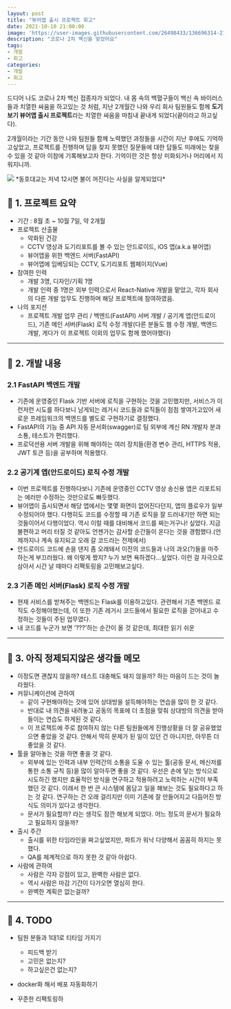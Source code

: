 ```yaml
---
layout: post
title: "뷰어앱 출시 프로젝트 회고"
date: 2021-10-10 21:00:00
image: 'https://user-images.githubusercontent.com/26498433/136696314-21dfb39f-1774-477d-ba3d-eb829e22c73d.png'
description: "코로나 2차 백신을 맞았어요"
tags:
- 개발
- 회고
categories:
- 개발
- 회고
---
```

  드디어 나도 코로나 2차 백신 접종자가 되었다. 내 몸 속의 백혈구들이 백신 속 바이러스들과 치열한 싸움을 하고있는 것 처럼, 지난 2개월간 나와 우리 회사 팀원들도 함께 **도기보기 뷰어앱 출시 프로젝트**라는 치열한 싸움을 마침내 끝내게 되었다(끝이라고 하고싶다). 

  2개월이라는 기간 동안 나와 팀원들 함께 노력했던 과정들을 시간이 지난 후에도 기억하고싶었고, 프로젝트를 진행하며 답을 찾지 못했던 질문들에 대한 답들도 미래에는 찾을 수 있을 것 같아 이참에 기록해보고자 한다. 기억이란 것은 항상 미화되거나 머리에서 지워지니까.

<img src="https://user-images.githubusercontent.com/26498433/136696093-1b8ccd50-bc43-451f-aeab-ce317ae2b13a.gif"/>
*동호대교는 저녁 12시면 불이 꺼진다는 사실을 알게되었다*

## 📌 1. 프로젝트 요약

- 기간 : 8월 초 ~ 10월 7일, 약 2개월
- 프로젝트 산출물
    - 악화된 건강
    - CCTV 영상과 도기리포트를 볼 수 있는 안드로이드, iOS 앱(a.k.a 뷰어앱)
    - 뷰어앱을 위한 백엔드 서버(FastAPI)
    - 뷰어앱에 임베딩되는 CCTV, 도기리포트 웹페이지(Vue)
- 참여한 인력
    - 개발 3명, 디자인/기획 1명
    - 개발 인력 중 1명은 외부 인력으로서 React-Native 개발을 맡았고, 각자 회사의 다른 개발 업무도 진행하며 해당 프로젝트에 참여하였음.
- 나의 포지션
    - 프로젝트 개발 업무 관리 / 백엔드(FastAPI) 서버 개발 / 공기계 앱(안드로이드), 기존 메인 서버(Flask) 로직 수정 개발(다른 분들도 웹 수정 개발, 백엔드 개발, 게다가 이 프로젝트 이외의 업무도 함께 했어야했다)

***

## 📌 2. 개발 내용

### 2.1 FastAPI 백엔드 개발

- 기존에 운영중인 Flask 기반 서버에 로직을 구현하는 것을 고민했지만, 서비스가 이런저런 시도를 하다보니 남게되는 레거시 코드들과 로직들이 점점 쌓여가고있어 새로운 프레임워크의 백엔드를 별도로 구현하기로 결정했다.
- FastAPI의 기능 중 API 자동 문서화(swagger)로 팀 외부에 계신 RN 개발자 분과 소통, 테스트가 편리했다.
- 프로덕션용 서버 개발을 위해 해야하는 여러 장치들(환경 변수 관리, HTTPS 적용, JWT 토큰 등)을 공부하며 적용했다.

### 2.2 공기계 앱(안드로이드) 로직 수정 개발

- 이번 프로젝트를 진행하다보니 기존에 운영중인 CCTV 영상 송신용 앱은 리포트되는 에러만 수정하는 것만으로도 빠듯했다.
- 뷰어앱이 출시되면서 해당 앱에서는 몇몇 화면이 없어진다던지, 앱의 플로우가 일부 수정되어야 했다. 다행히도 코드를 수정할 때 기존 로직을 잘 드러내기만 하면 되는 것들이어서 다행이었다. 역시 이럴 때를 대비해서 코드를 짜는거구나! 싶었다. 지금 불편하고 머리 터질 것 같아도 언젠가는 감사할 순간들이 온다는 것을 경험했다.(언제까지나 계속 유지되고 오래 갈 코드라는 전제에서)
- 안드로이드 코드에 손을 댄지 좀 오래돼서 이전의 코드들과 나의 과오(?)들을 마주하는게 부끄러웠다. 왜 이렇게 짰지? 누가 보면 욕하겠다...싶었다. 이런 걸 자극으로 삼아서 시간 날 때마다 리팩토링을 고민해보고싶다.

### 2.3 기존 메인 서버(Flask) 로직 수정 개발

- 현재 서비스를 받쳐주는 백엔드는 Flask를 이용하고있다. 관련해서 기존 백엔드 로직도 수정해야했는데, 이 또한 기존 레거시 코드들에서 필요한 로직을 걷어내고 수정하는 것들이 주된 업무였다.
- 내 코드를 누군가 보면 '???'하는 순간이 올 것 같은데, 최대한 읽기 쉬운

***

##  📌 3. 아직 정제되지않은 생각들 메모

- 이정도면 괜찮지 않을까? 테스트 대충해도 돼지 않을까? 하는 마음이 드는 것이 놀라웠다.
- 커뮤니케이션에 관하여
    - 같이 구현해야하는 것에 있어 상대방을 설득해야하는 연습을 많이 한 것 같다.
    - 반대로 내 의견을 내려놓고 공동의 목표에 더 초점을 맞춰 상대방의 의견을 받아들이는 연습도 하게된 것 같다.
    - 이 프로젝트에 주로 참여하지 않는 다른 팀원들에게 진행상황을 더 잘 공유했었으면 좋았을 것 같다. 안해서 딱히 문제가 된 일이 있던 건 아니지만, 아무튼 더 좋았을 것 같다.
- 툴을 알아놓는 것을 하면 좋을 것 같다.
    - 외부에 있는 인력과 내부 인력간의 소통을 도울 수 있는 툴(공동 문서, 메신저를 통한 소통 규칙 등)을 많이 알아두면 좋을 것 같다. 우선은 손에 닿는 방식으로 시도하긴 했지만 효율적인 방식을 연구하고 적용하려고 노력하는 시간이 부족했던 것 같다. 이래서 한 번 큰 시스템에 몸담고 일을 해보는 것도 필요하다고 하는 것 같다. 연구하는 건 오래 걸리지만 이미 기존에 잘 만들어지고 다듬어진 방식도 의미가 있다고 생각한다.
    - 문서가 필요할까? 라는 생각도 잠깐 해보게 되었다. 어느 정도의 문서가 필요하고 필요하지 않을까?
- 출시 주간
    - 출시를 위한 타임라인을 짜고싶었지만, 파트가 워낙 다양해서 꼼꼼히 하지는 못했다.
    - QA를 체계적으로 하지 못한 것 같아 아쉽다.
- 사람에 관하여
    - 사람은 각자 강점이 있고, 완벽한 사람은 없다.
    - 역시 사람은 마감 기간이 다가오면 열심히 한다.
    - 완벽한 계획은 없는걸까?

***

##  📌 4. TODO

- 팀원 분들과 1대1로 티타임 가지기
    - 피드백 받기
    - 고민은 없는지?
    - 하고싶은건 없는지?
    
- docker화 해서 배포 자동화하기
- 꾸준한 리팩토링하